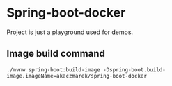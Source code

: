 # Spring-boot-docker
Project is just a playground used for demos.

## Image build command
`./mvnw spring-boot:build-image -Dspring-boot.build-image.imageName=akaczmarek/spring-boot-docker
`

